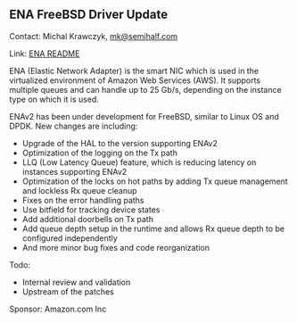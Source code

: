## ENA FreeBSD Driver Update ##

Contact: Michal Krawczyk, <mk@semihalf.com>

Link:	 [ENA README](https://github.com/amzn/amzn-drivers/blob/master/kernel/fbsd/ena/README)

ENA (Elastic Network Adapter) is the smart NIC which is used in the virtualized
environment of Amazon Web Services (AWS). It supports multiple queues and can
handle up to 25 Gb/s, depending on the instance type on which it is used.

ENAv2 has been under development for FreeBSD, similar to Linux OS and DPDK.
New changes are including:

* Upgrade of the HAL to the version supporting ENAv2
* Optimization of the logging on the Tx path
* LLQ (Low Latency Queue) feature, which is reducing latency on instances supporting ENAv2
* Optimization of the locks on hot paths by adding Tx queue management and lockless Rx queue cleanup
* Fixes on the error handling paths
* Use bitfield for tracking device states
* Add additional doorbells on Tx path
* Add queue depth setup in the runtime and allows Rx queue depth to be configured independently
* And more minor bug fixes and code reorganization

Todo:

* Internal review and validation
* Upstream of the patches

Sponsor: Amazon.com Inc
